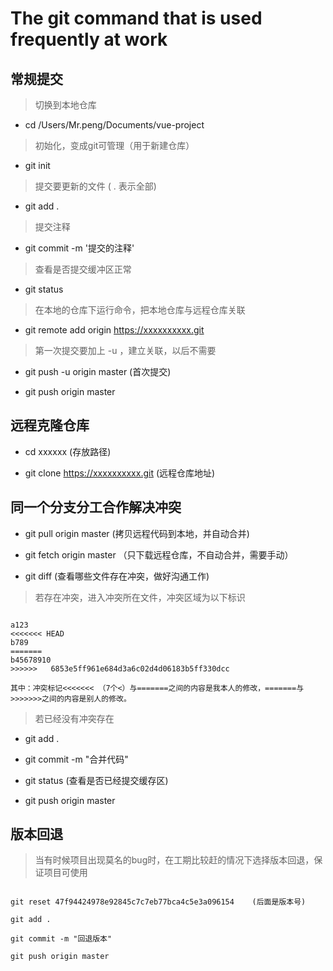 # The git command that is used frequently at work

## 常规提交

>  切换到本地仓库

*  cd /Users/Mr.peng/Documents/vue-project

>  初始化，变成git可管理（用于新建仓库）
*  git init

>  提交要更新的文件  ( . 表示全部)

*  git add .

>  提交注释

*  git commit -m '提交的注释'

>  查看是否提交缓冲区正常

*  git status

>  在本地的仓库下运行命令，把本地仓库与远程仓库关联

*  git remote add origin https://xxxxxxxxxx.git

>  第一次提交要加上 -u ，建立关联，以后不需要

*  git push -u origin master (首次提交)

*  git push origin master

## 远程克隆仓库

*  cd xxxxxx (存放路径)

*  git clone https://xxxxxxxxxx.git (远程仓库地址)


## 同一个分支分工合作解决冲突

*  git pull origin master (拷贝远程代码到本地，并自动合并) 

*  git fetch origin master （只下载远程仓库，不自动合并，需要手动）

*  git diff (查看哪些文件存在冲突，做好沟通工作)

>  若存在冲突，进入冲突所在文件，冲突区域为以下标识

```

a123
<<<<<<< HEAD
b789
=======
b45678910
>>>>>>   6853e5ff961e684d3a6c02d4d06183b5ff330dcc

其中：冲突标记<<<<<<< （7个<）与=======之间的内容是我本人的修改，=======与>>>>>>>之间的内容是别人的修改。

```

>  若已经没有冲突存在

*  git add .

*  git commit -m "合并代码"

*  git status (查看是否已经提交缓存区)

*  git push origin master

## 版本回退

>  当有时候项目出现莫名的bug时，在工期比较赶的情况下选择版本回退，保证项目可使用

```

git reset 47f94424978e92845c7c7eb77bca4c5e3a096154    (后面是版本号)

git add .

git commit -m "回退版本"

git push origin master

```
